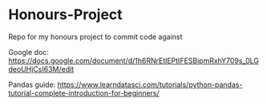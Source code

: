 # Honours-Project
Repo for my honours project to commit code against


Google doc: https://docs.google.com/document/d/1h6RNrEtlEPtIFESBipmRxhY709s_0LGdeoUHjCsI63M/edit


Pandas guide: https://www.learndatasci.com/tutorials/python-pandas-tutorial-complete-introduction-for-beginners/
